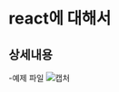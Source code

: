 # react에 대해서 
## 상세내용
-예제 파일
![캡처](https://user-images.githubusercontent.com/69582788/205418841-6ecb1f09-fd8a-4a2f-858c-6f277555169e.PNG)
